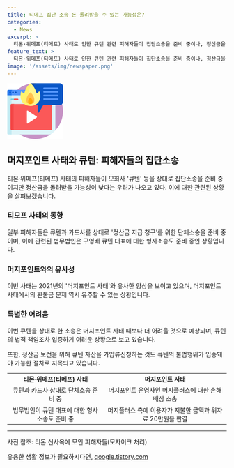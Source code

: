 ```yaml
---
title: 티메프 집단 소송 돈 돌려받을 수 있는 가능성은?
categories:
  - News
excerpt: >
  티몬·위메프(티메프) 사태로 인한 큐텐 관련 피해자들이 집단소송을 준비 중이나, 정산금을 돌려받을 가능성이 낮아 우려를 표현하고 있음. 피해자들은 큐텐과 카드사에 대한 단체소송 준비 중으로, 법무법인은 큐텐 대표에 대한 형사소송 또한 준비 중이라고 발표. 이에 관련업계는 큐텐의 자금 고갈 우려로 빠르게 처리될 것으로 전망되며, 피해자들의 소송 진행은 이전 머지포인트 사태와 유사함. 그러나 큐텐의 법적 책임 입증이 어렵다는 우려가 나오며, 소송을 위해 사실관계를 명확히 한 후 큐텐의 불법행위를 입증해야 가능한 절차라는 것이 알려져 있음.
feature_text: >
  티몬·위메프(티메프) 사태로 인한 큐텐 관련 피해자들이 집단소송을 준비 중이나, 정산금을 돌려받을 가능성이 낮아 우려를 표현하고 있음. 피해자들은 큐텐과 카드사에 대한 단체소송 준비 중으로, 법무법인은 큐텐 대표에 대한 형사소송 또한 준비 중이라고 발표. 이에 관련업계는 큐텐의 자금 고갈 우려로 빠르게 처리될 것으로 전망되며, 피해자들의 소송 진행은 이전 머지포인트 사태와 유사함. 그러나 큐텐의 법적 책임 입증이 어렵다는 우려가 나오며, 소송을 위해 사실관계를 명확히 한 후 큐텐의 불법행위를 입증해야 가능한 절차라는 것이 알려져 있음.
image: '/assets/img/newspaper.png'
---
```


<p><img src="/assets/img/news.png" alt="rentncar 속보" /></p>

<h2 data-ke-size="size26">머지포인트 사태와 큐텐: 피해자들의 집단소송</h2>

<p data-ke-size="size16">티몬·위메프(티메프) 사태의 피해자들이 모회사 '큐텐' 등을 상대로 집단소송을 준비 중이지만 정산금을 돌려받을 가능성이 낮다는 우려가 나오고 있다. 이에 대한 관련된 상황을 살펴보겠습니다.</p>

<h3>티모프 사태의 동향</h3>

<p data-ke-size="size16">일부 피해자들은 큐텐과 카드사를 상대로 '정산금 지급 청구'를 위한 단체소송을 준비 중이며, 이에 관련된 법무법인은 구영배 큐텐 대표에 대한 형사소송도 준비 중인 상황입니다.</p>

<h3>머지포인트와의 유사성</h3>

<p data-ke-size="size16">이번 사태는 2021년의 '머지포인트 사태'와 유사한 양상을 보이고 있으며, 머지포인트 사태에서의 환불금 문제 역시 유추할 수 있는 상황입니다.</p>

<h3>특별한 어려움</h3>

<p data-ke-size="size16">이번 큐텐을 상대로 한 소송은 머지포인트 사태 때보다 더 어려울 것으로 예상되며, 큐텐의 법적 책임조차 입증하기 어려운 상황으로 보고 있습니다.</p>

<p data-ke-size="size16">또한, 정산금 보전을 위해 큐텐 자산을 가압류신청하는 것도 큐텐의 불법행위가 입증돼야 가능한 절차로 지목되고 있습니다.</p>

<table>
    <tr>
        <td style="text-align: center; height: 17px;"><b>티몬·위메프(티메프) 사태</b></td>
        <td style="text-align: center; height: 17px;"><b>머지포인트 사태</b></td>
    </tr>
    <tr>
        <td style="text-align: center; height: 17px;">큐텐과 카드사 상대로 단체소송 준비 중</td>
        <td style="text-align: center; height: 17px;">머지포인트 운영사인 머지플러스에 대한 손해배상 소송</td>
    </tr>
    <tr>
        <td style="text-align: center; height: 17px;">법무법인이 큐텐 대표에 대한 형사소송도 준비 중</td>
        <td style="text-align: center; height: 17px;">머지플러스 측에 이용자가 지불한 금액과 위자료 20만원을 판결</td>
    </tr>
</table>

<hr>

<p data-ke-size="size16">사진 참조: 티몬 신사옥에 모인 피해자들(모자이크 처리)</p>
유용한 생활 정보가 필요하시다면, <a href="https://qoogle.tistory.com" rel="dofollow">qoogle.tistory.com</a>


